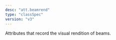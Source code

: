 ```yaml
---
desc: "att.beamrend"
type: "classSpec"
version: "v3"
---
```


Attributes that record the visual rendition of beams.